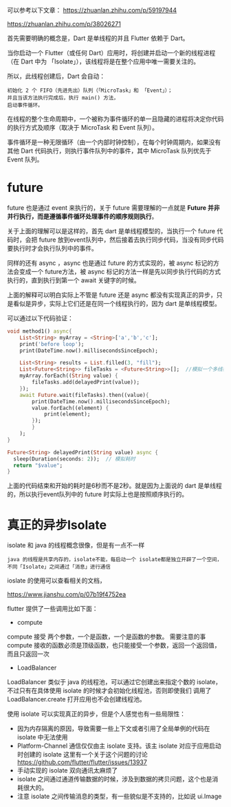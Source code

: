 可以参考以下文章：
https://zhuanlan.zhihu.com/p/59197944

https://zhuanlan.zhihu.com/p/38026271

首先需要明确的概念是，Dart 是单线程的并且 Flutter 依赖于 Dart。

当你启动一个 Flutter（或任何 Dart）应用时，将创建并启动一个新的线程进程（在 Dart 中为 「Isolate」），该线程将是在整个应用中唯一需要关注的。

所以，此线程创建后，Dart 会自动：

    初始化 2 个 FIFO（先进先出）队列（「MicroTask」和 「Event」）；
    并且当该方法执行完成后，执行 main() 方法，
    启动事件循环。


在线程的整个生命周期中，一个被称为事件循环的单一且隐藏的进程将决定你代码的执行方式及顺序（取决于 MicroTask 和 Event 队列）。

事件循环是一种无限循环（由一个内部时钟控制），在每个时钟周期内，如果没有其他 Dart 代码执行，则执行事件队列中的事件，其中 MicroTask 队列优先于 Event 队列。

# future

future 也是通过 event 来执行的，关于 future 需要理解的一点就是 **Future 并非并行执行，而是遵循事件循环处理事件的顺序规则执行**。

关于上面的理解可以是这样的，首先 dart 是单线程模型的，当执行一个 future 代码时，会把 future 放到event队列中，然后接着去执行同步代码，当没有同步代码要执行时才会执行队列中的事件。

同样的还有 async ，async 也是通过 future 的方式实现的，被 async 标记的方法会变成一个 future方法，被 async 标记的方法一样是先以同步执行代码的方式执行的，直到执行到第一个 await 关键字的时候。

上面的解释可以明白实际上不管是 future 还是 async 都没有实现真正的异步，只是看似是异步，实际上它们还是在同一个线程执行的，因为 dart 是单线程模型。

可以通过以下代码验证：

```dart
void method1() async{
    List<String> myArray = <String>['a','b','c'];
    print('before loop');
    print(DateTime.now().millisecondsSinceEpoch);

    List<String> results = List.filled(3, "fill");
    List<Future<String>> fileTasks = <Future<String>>[];  //模拟一个多线程处理任务
    myArray.forEach((String value) {
        fileTasks.add(delayedPrint(value));
    });
    await Future.wait(fileTasks).then((value){
        print(DateTime.now().millisecondsSinceEpoch);
        value.forEach((element) {
            print(element);
        });
        }
    );
}

Future<String> delayedPrint(String value) async {
  sleep(Duration(seconds: 2));  // 模拟耗时
  return "$value";
}
```

上面的代码结束和开始的耗时是6秒而不是2秒。就是因为上面说的 dart 是单线程的，所以执行event队列中的 future 时实际上也是按照顺序执行的。

# 真正的异步Isolate

isolate 和 java 的线程概念很像，但是有一点不一样

    java 的线程是共享内存的，isolate不能，每启动一个 isolate都是独立开辟了一个空间，不同「Isolate」之间通过「消息」进行通信

ioslate 的使用可以查看相关的文档，

https://www.jianshu.com/p/07b19f4752ea

flutter 提供了一些调用比如下面：

- compute 

compute 接受 两个参数，一个是函数，一个是函数的参数。 需要注意的事 compute 接收的函数必须是顶级函数，也只能接受一个参数，返回一个返回值，而且只返回一次

- LoadBalancer

LoadBalancer 类似于 java 的线程池，可以通过它创建出来指定个数的 isolate，不过只有在具体使用 isolate 的时候才会初始化线程池，否则即使我们 调用了 LoadBalancer.create 打开应用也不会创建线程池。

使用 isolate 可以实现真正的异步，但是个人感觉也有一些局限性：
- 因为内存隔离的原因，导致需要一些上下文或者引用了全局单例的代码在 isolate 中无法使用
- Platform-Channel 通信仅仅由主 isolate 支持。该主 isolate 对应于应用启动时创建的 isolate  这里有一个关于这个问题的讨论 https://github.com/flutter/flutter/issues/13937
- 手动实现的 isolate 双向通讯太麻烦了
- isolate 之间通过通道传输数据的时候，涉及到数据的拷贝问题，这个也是消耗很大的。
- 注意 isolate 之间传输消息的类型，有一些貌似是不支持的，比如说 ui.Image